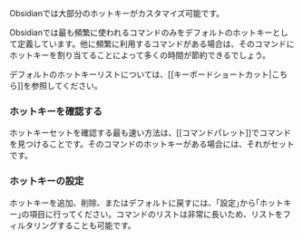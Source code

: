 Obsidianでは大部分のホットキーがカスタマイズ可能です。

Obsidianでは最も頻繁に使われるコマンドのみをデフォルトのホットキーとして定義しています。他に頻繁に利用するコマンドがある場合は、そのコマンドにホットキーを割り当てることによって多くの時間が節約できるでしょう。

デフォルトのホットキーリストについては、[[キーボードショートカット|こちら]]を参照してください。

### ホットキーを確認する

ホットキーセットを確認する最も速い方法は、[[コマンドパレット]]でコマンドを見つけることです。そのコマンドのホットキーがある場合には、それがセットです。

### ホットキーの設定

ホットキーを追加、削除、またはデフォルトに戻すには、｢設定｣から｢ホットキー｣の項目に行ってください。コマンドのリストは非常に長いため、リストをフィルタリングすることも可能です。